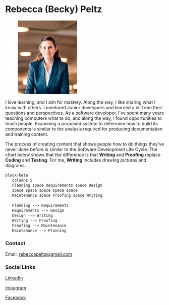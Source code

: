 # Rebecca (Becky) Peltz

<figure><img src=".gitbook/assets/beckypeltz.jpeg" alt="" width="187"><figcaption></figcaption></figure>

I love learning, and I aim for mastery. Along the way, I like sharing what I know with others.  I mentored Junior developers and learned a lot from their questions and perspectives. As a software developer, I've spent many years teaching computers what to do, and along the way, I found opportunities to teach people.  Examining a proposed system to determine how to build its components is similar to the analysis required for producing documentation and training content.

The process of creating content that shows people how to do things they've never done before is similar to the Software Development Life Cycle.  The chart below shows that the difference is that **Writing** and **Proofing** replace **Coding** and **Testing**.  For me, **Writing** includes drawing pictures and diagrams.  &#x20;

```mermaid
block-beta
   columns 5
   Planning space Requirements space Design
   space space space space space
   Maintenance space Proofing space Writing

   Planning --> Requirements
   Requirements --> Design
   Design --> Writing
   Writing --> Proofing
   Proofing --> Maintenance
   Maintenance --> Planning
```

###

### Contact

Email: [rebeccapeltz@gmail.com](mailto:rebeccapeltz@gmail.com)

### Social Links

[LinkedIn](https://www.linkedin.com/in/rebeccapeltz/)

[Instagram](https://www.instagram.com/rebeccapeltz/)

[Facebook](https://www.facebook.com/becky.peltz77)

